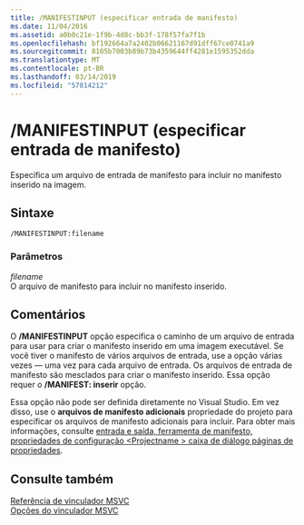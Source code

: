 ```yaml
---
title: /MANIFESTINPUT (especificar entrada de manifesto)
ms.date: 11/04/2016
ms.assetid: a0b0c21e-1f9b-4d8c-bb3f-178f57fa7f1b
ms.openlocfilehash: bf192664a7a2402b06621167d91dff67ce0741a9
ms.sourcegitcommit: 8105b7003b89b73b4359644ff4281e1595352dda
ms.translationtype: MT
ms.contentlocale: pt-BR
ms.lasthandoff: 03/14/2019
ms.locfileid: "57814212"
---
```

# <a name="manifestinput-specify-manifest-input"></a>/MANIFESTINPUT (especificar entrada de manifesto)

Especifica um arquivo de entrada de manifesto para incluir no manifesto inserido na imagem.

## <a name="syntax"></a>Sintaxe

```
/MANIFESTINPUT:filename
```

### <a name="parameters"></a>Parâmetros

*filename*<br/>
O arquivo de manifesto para incluir no manifesto inserido.

## <a name="remarks"></a>Comentários

O **/MANIFESTINPUT** opção especifica o caminho de um arquivo de entrada para usar para criar o manifesto inserido em uma imagem executável. Se você tiver o manifesto de vários arquivos de entrada, use a opção várias vezes — uma vez para cada arquivo de entrada. Os arquivos de entrada de manifesto são mesclados para criar o manifesto inserido. Essa opção requer o **/MANIFEST: inserir** opção.

Essa opção não pode ser definida diretamente no Visual Studio. Em vez disso, use o **arquivos de manifesto adicionais** propriedade do projeto para especificar os arquivos de manifesto adicionais para incluir. Para obter mais informações, consulte [entrada e saída, ferramenta de manifesto, propriedades de configuração \<Projectname > caixa de diálogo páginas de propriedades](input-and-output-manifest-tool.md).

## <a name="see-also"></a>Consulte também

[Referência de vinculador MSVC](linking.md)<br/>
[Opções do vinculador MSVC](linker-options.md)
